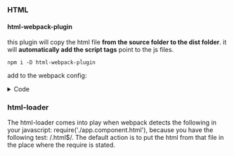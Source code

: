### HTML

#### html-webpack-plugin

this plugin will copy the html file **from the source folder to the dist folder**. it will **automatically add the script tags** point to the js files.

`npm i -D html-webpack-pĺugin`

add to the webpack config:

<details>
<summary>Code</summary>

```js
  plugins: [
    new HtmlWebpackPlugin({
      template: "./src/index.html",
      filename: "./index.html",
    }),
  ],
```
</details>

### html-loader

The html-loader comes into play when webpack detects the following in your javascript: require('./app.component.html'), because you have the following test: /\.html$/. The default action is to put the html from that file in the place where the require is stated.

